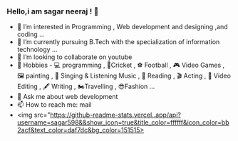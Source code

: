 ### Hello,i am sagar neeraj ! 👋


- 👀 I’m interested in Programming , Web development and designing ,and coding ...
- 🌱 I’m currently pursuing B.Tech with the specialization of information technology ...
- 👯 I’m looking to collaborate on youtube
- 💖 Hobbies - 💻 programming , 🏏Cricket , ⚽ Football , 🎮 Video Games , 🖼 painting , 🎵 Singing & Listening Music , 📗 Reading , 🎬 Acting , 🎥 Video Editing , 🖋 Writing , 🏍Travelling , 😎Fashion ...
- 💬 Ask me about web development
- 📫 How to reach me: mail 
- <img src="https://github-readme-stats.vercel..app/api?username=sagar598&&show_icon=true&title_color=ffffff&icon_color=bb2acf&text_color=daf7dc&bg_color=151515>


